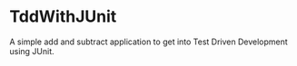 # TddWithJUnit
A simple add and subtract application to get into Test Driven Development using JUnit.
